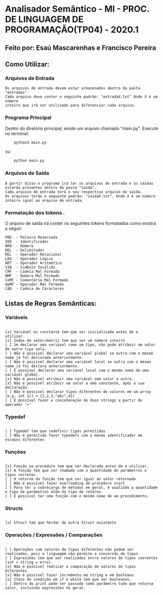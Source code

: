 # Analisador Semântico - MI - PROC. DE LINGUAGEM DE PROGRAMAÇÃO(TP04) - 2020.1
## Feito por: Esaú Mascarenhas e Francisco Pereira

## Como Utilizar:
### Arquivos de Entrada
    Os arquivos de entrada devem estar armazenados dentro da pasta "entradas".
    Cada arquivo deve conter o seguinte padrão: "entradaX.txt" Onde X é um número
    inteiro que irá ser utilizado para diferenciar cada arquivo.

### Programa Principal

 Dentro do diretório principal, existe um arquivo chamado "main.py". 
    Execute no terminal:

```bash
    python3 main.py 
```

ou

```bash
    python main.py 
```

### Arquivos de Saída
    A partir disso o programa irá ler os arquivos de entrada e as saídas estarão presentes dentro da pasta "saída". 
    Cada arquivo de entrada terá o seu respectivo arquivo de saída.
    Os arquivos terão o seguinte padrão: "saidaX.txt". Onde X é um número inteiro igual ao arquivo de entrada.
    

### Formatação dos tokens .
O arquivo de saída irá conter os seguintes tokens formatados como mostra a seguir:

```
PRE  - Palavra Reservada
IDE  - Identificador
NRO  - Número
DEL  - Delimitador
REL  - Operador Relacional
LOG  - Operador Lógico
ART  - Operador Aritmético
SIB  - Simbolo Inválido
CMF  - Cadeia Mal Formada
NMF  - Número Mal Formado
CoMF - Comentário Mal Formado
OpMF - Operador Mal Formado
CAD  - Cadeia de Caracteres

```

## Listas de Regras Semânticas:

### Variáveis

```

[x] Variável ou constante tem que ser inicializada antes de a utilizar.
[x] Index de vetor/matriz tem que ser um número inteiro
[ ] Se declarar uma variável como um tipo, não pode atribuir um valor de outro tipo nela.
[ ] Não é possível declarar uma variável global se outra com o mesmo nome já foi declarada anteriormente.
[ ] Não é possível declarar uma variável local se outra com o mesmo nome já foi declara anteriormente.
[ ] É possível declarar uma variável local com o mesmo nome de uma variável global.
[x] Não é possível atribuir uma variável sem valor a outra.
[x] Não é possível atribuir um valor a uma constante, após a sua declaração.
[ ] Não é possível declarar tipos diferentes de valores em um array (e.g. int a[] = {1,2,3,"abc",4})
[ ] É possível fazer a concatenação de duas strings a partir do operador '+'

```

### Typedef

```

[ ] Typedef tem que redefinir tipos permitidos
[ ] Não é permitido fazer typedefs com o mesmo identificador em escopos diferentes

```

### Funções

```

[x] Função ou procedure tem que ser declarada antes de a utilizar.
[x] A função tem que ser chamada com a quantidade de parâmetros e tipos corretos.
[ ] O retorno da função tem que ser igual ao valor retornado
[ ] Não é possível fazer overloading do procedure start
[ ] Para ter a sobrecarga de métodos em geral, é avaliado a quantidade e tipo de parâmetros além do tipo de retorno
[ ] É possível ter uma função com o mesmo nome de um procedimento.

```

### Structs

```

[x] Struct tem que herdar de outra Struct existente

```

### Operações / Expressões / Comparações

```

[ ] Operações com valores de tipos diferentes não podem ser realizadas, pois a linguagem não permite a conversão de tipos.
[ ] Expressões tem que ser realizadas entre valores de tipos coerentes (int + string = erro).
[x] Não é possível realizar a comparação de valores de tipos diferentes.
[x] Não é possível fazer incremento em string e em booleano
[x] Itens de condição em if e while tem que ser booleanos.
[ ] Dentro do print pode ser passado como parâmetro tudo que retorna valor, incluindo expressões no geral.


